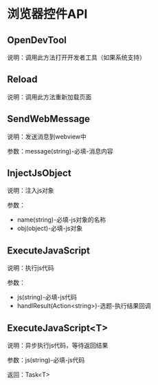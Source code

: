 # 浏览器控件API

## OpenDevTool
说明：调用此方法打开开发者工具（如果系统支持）

## Reload
说明：调用此方法重新加载页面

## SendWebMessage
说明：发送消息到webview中

参数：message(string)-必填-消息内容

## InjectJsObject
说明：注入js对象

参数：
- name(string)-必填-js对象的名称
- obj(object)-必填-js对象

## ExecuteJavaScript
说明：执行js代码

参数：
- js(string)-必填-js代码
- handlResult(Action&lt;string&gt;)-选题-执行结果回调

## ExecuteJavaScript&lt;T&gt;
说明：异步执行js代码，等待返回结果

参数：js(string)-必填-js代码

返回：Task&lt;T&gt;